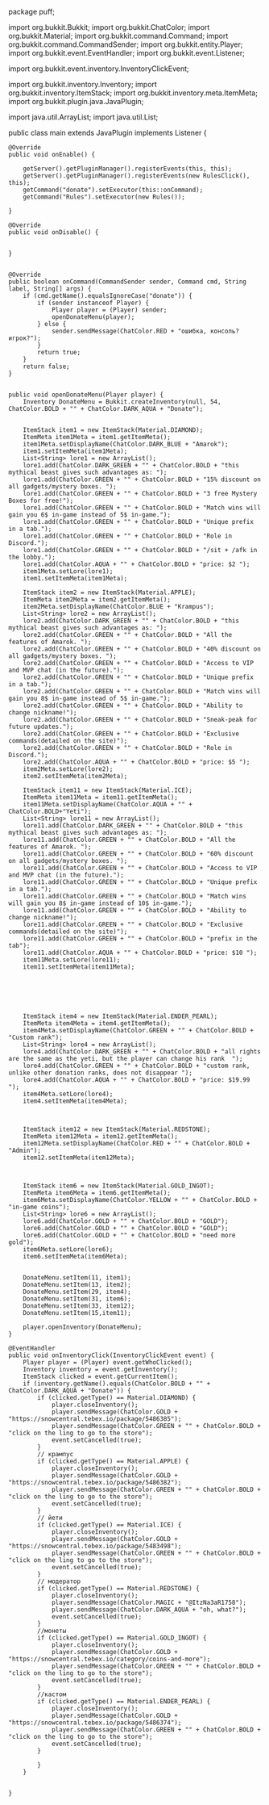 package puff;

import org.bukkit.Bukkit;
import org.bukkit.ChatColor;
import org.bukkit.Material;
import org.bukkit.command.Command;
import org.bukkit.command.CommandSender;
import org.bukkit.entity.Player;
import org.bukkit.event.EventHandler;
import org.bukkit.event.Listener;

import org.bukkit.event.inventory.InventoryClickEvent;

import org.bukkit.inventory.Inventory;
import org.bukkit.inventory.ItemStack;
import org.bukkit.inventory.meta.ItemMeta;
import org.bukkit.plugin.java.JavaPlugin;

import java.util.ArrayList;
import java.util.List;




public class main extends JavaPlugin implements Listener {

    @Override
    public void onEnable() {

        getServer().getPluginManager().registerEvents(this, this);
        getServer().getPluginManager().registerEvents(new RulesClick(), this);
        getCommand("donate").setExecutor(this::onCommand);
        getCommand("Rules").setExecutor(new Rules());

    }

    @Override
    public void onDisable() {


    }


    @Override
    public boolean onCommand(CommandSender sender, Command cmd, String label, String[] args) {
        if (cmd.getName().equalsIgnoreCase("donate")) {
            if (sender instanceof Player) {
                Player player = (Player) sender;
                openDonateMenu(player);
            } else {
                sender.sendMessage(ChatColor.RED + "ошибка, консоль? игрок?");
            }
            return true;
        }
        return false;
    }


    public void openDonateMenu(Player player) {
        Inventory DonateMenu = Bukkit.createInventory(null, 54, ChatColor.BOLD + "" + ChatColor.DARK_AQUA + "Donate");


        ItemStack item1 = new ItemStack(Material.DIAMOND);
        ItemMeta item1Meta = item1.getItemMeta();
        item1Meta.setDisplayName(ChatColor.DARK_BLUE + "Amarok");
        item1.setItemMeta(item1Meta);
        List<String> lore1 = new ArrayList();
        lore1.add(ChatColor.DARK_GREEN + "" + ChatColor.BOLD + "this mythical beast gives such advantages as: ");
        lore1.add(ChatColor.GREEN + "" + ChatColor.BOLD + "15% discount on all gadgets/mystery boxes. ");
        lore1.add(ChatColor.GREEN + "" + ChatColor.BOLD + "3 free Mystery Boxes for free!");
        lore1.add(ChatColor.GREEN + "" + ChatColor.BOLD + "Match wins will gain you 6$ in-game instead of 5$ in-game.");
        lore1.add(ChatColor.GREEN + "" + ChatColor.BOLD + "Unique prefix in a tab.");
        lore1.add(ChatColor.GREEN + "" + ChatColor.BOLD + "Role in Discord.");
        lore1.add(ChatColor.GREEN + "" + ChatColor.BOLD + "/sit + /afk in the lobby.");
        lore1.add(ChatColor.AQUA + "" + ChatColor.BOLD + "price: $2 ");
        item1Meta.setLore(lore1);
        item1.setItemMeta(item1Meta);

        ItemStack item2 = new ItemStack(Material.APPLE);
        ItemMeta item2Meta = item2.getItemMeta();
        item2Meta.setDisplayName(ChatColor.BLUE + "Krampus");
        List<String> lore2 = new ArrayList();
        lore2.add(ChatColor.DARK_GREEN + "" + ChatColor.BOLD + "this mythical beast gives such advantages as: ");
        lore2.add(ChatColor.GREEN + "" + ChatColor.BOLD + "All the features of Amarok. ");
        lore2.add(ChatColor.GREEN + "" + ChatColor.BOLD + "40% discount on all gadgets/mystery boxes. ");
        lore2.add(ChatColor.GREEN + "" + ChatColor.BOLD + "Access to VIP and MVP chat (in the future).");
        lore2.add(ChatColor.GREEN + "" + ChatColor.BOLD + "Unique prefix in a tab.");
        lore2.add(ChatColor.GREEN + "" + ChatColor.BOLD + "Match wins will gain you 8$ in-game instead of 5$ in-game.");
        lore2.add(ChatColor.GREEN + "" + ChatColor.BOLD + "Ability to change nickname!");
        lore2.add(ChatColor.GREEN + "" + ChatColor.BOLD + "Sneak-peak for future updates.");
        lore2.add(ChatColor.GREEN + "" + ChatColor.BOLD + "Exclusive commands(detailed on the site)");
        lore2.add(ChatColor.GREEN + "" + ChatColor.BOLD + "Role in Discord.");
        lore2.add(ChatColor.AQUA + "" + ChatColor.BOLD + "price: $5 ");
        item2Meta.setLore(lore2);
        item2.setItemMeta(item2Meta);

        ItemStack item11 = new ItemStack(Material.ICE);
        ItemMeta item11Meta = item11.getItemMeta();
        item11Meta.setDisplayName(ChatColor.AQUA + "" + ChatColor.BOLD+"Yeti");
        List<String> lore11 = new ArrayList();
        lore11.add(ChatColor.DARK_GREEN + "" + ChatColor.BOLD + "this mythical beast gives such advantages as: ");
        lore11.add(ChatColor.GREEN + "" + ChatColor.BOLD + "All the features of Amarok. ");
        lore11.add(ChatColor.GREEN + "" + ChatColor.BOLD + "60% discount on all gadgets/mystery boxes. ");
        lore11.add(ChatColor.GREEN + "" + ChatColor.BOLD + "Access to VIP and MVP chat (in the future).");
        lore11.add(ChatColor.GREEN + "" + ChatColor.BOLD + "Unique prefix in a tab.");
        lore11.add(ChatColor.GREEN + "" + ChatColor.BOLD + "Match wins will gain you 8$ in-game instead of 10$ in-game.");
        lore11.add(ChatColor.GREEN + "" + ChatColor.BOLD + "Ability to change nickname!");
        lore11.add(ChatColor.GREEN + "" + ChatColor.BOLD + "Exclusive commands(detailed on the site)");
        lore11.add(ChatColor.GREEN + "" + ChatColor.BOLD + "prefix in the tab");
        lore11.add(ChatColor.AQUA + "" + ChatColor.BOLD + "price: $10 ");
        item11Meta.setLore(lore11);
        item11.setItemMeta(item11Meta);






        ItemStack item4 = new ItemStack(Material.ENDER_PEARL);
        ItemMeta item4Meta = item4.getItemMeta();
        item4Meta.setDisplayName(ChatColor.GREEN + "" + ChatColor.BOLD + "Custom rank");
        List<String> lore4 = new ArrayList();
        lore4.add(ChatColor.DARK_GREEN + "" + ChatColor.BOLD + "all rights are the same as the yeti, but the player can change his rank  ");
        lore4.add(ChatColor.GREEN + "" + ChatColor.BOLD + "custom rank, unlike other donation ranks, does not disappear ");
        lore4.add(ChatColor.AQUA + "" + ChatColor.BOLD + "price: $19.99 ");
        item4Meta.setLore(lore4);
        item4.setItemMeta(item4Meta);



        ItemStack item12 = new ItemStack(Material.REDSTONE);
        ItemMeta item12Meta = item12.getItemMeta();
        item12Meta.setDisplayName(ChatColor.RED + "" + ChatColor.BOLD + "Admin");
        item12.setItemMeta(item12Meta);



        ItemStack item6 = new ItemStack(Material.GOLD_INGOT);
        ItemMeta item6Meta = item6.getItemMeta();
        item6Meta.setDisplayName(ChatColor.YELLOW + "" + ChatColor.BOLD + "in-game coins");
        List<String> lore6 = new ArrayList();
        lore6.add(ChatColor.GOLD + "" + ChatColor.BOLD + "GOLD");
        lore6.add(ChatColor.GOLD + "" + ChatColor.BOLD + "GOLD");
        lore6.add(ChatColor.GOLD + "" + ChatColor.BOLD + "need more gold");
        item6Meta.setLore(lore6);
        item6.setItemMeta(item6Meta);


        DonateMenu.setItem(11, item1);
        DonateMenu.setItem(13, item2);
        DonateMenu.setItem(29, item4);
        DonateMenu.setItem(31, item6);
        DonateMenu.setItem(33, item12);
        DonateMenu.setItem(15,item11);

        player.openInventory(DonateMenu);
    }

    @EventHandler
    public void onInventoryClick(InventoryClickEvent event) {
        Player player = (Player) event.getWhoClicked();
        Inventory inventory = event.getInventory();
        ItemStack clicked = event.getCurrentItem();
        if (inventory.getName().equals(ChatColor.BOLD + "" + ChatColor.DARK_AQUA + "Donate")) {
            if (clicked.getType() == Material.DIAMOND) {
                player.closeInventory();
                player.sendMessage(ChatColor.GOLD + "https://snowcentral.tebex.io/package/5486385");
                player.sendMessage(ChatColor.GREEN + "" + ChatColor.BOLD + "click on the ling to go to the store");
                event.setCancelled(true);
            }
            // крампус
            if (clicked.getType() == Material.APPLE) {
                player.closeInventory();
                player.sendMessage(ChatColor.GOLD + "https://snowcentral.tebex.io/package/5486382");
                player.sendMessage(ChatColor.GREEN + "" + ChatColor.BOLD + "click on the ling to go to the store");
                event.setCancelled(true);
            }
            // йети
            if (clicked.getType() == Material.ICE) {
                player.closeInventory();
                player.sendMessage(ChatColor.GOLD + "https://snowcentral.tebex.io/package/5483498");
                player.sendMessage(ChatColor.GREEN + "" + ChatColor.BOLD + "click on the ling to go to the store");
                event.setCancelled(true);
            }
            // модератор
            if (clicked.getType() == Material.REDSTONE) {
                player.closeInventory();
                player.sendMessage(ChatColor.MAGIC + "@ItzNa3aR1758");
                player.sendMessage(ChatColor.DARK_AQUA + "oh, what?");
                event.setCancelled(true);
            }
            //монеты
            if (clicked.getType() == Material.GOLD_INGOT) {
                player.closeInventory();
                player.sendMessage(ChatColor.GOLD + "https://snowcentral.tebex.io/category/coins-and-more");
                player.sendMessage(ChatColor.GREEN + "" + ChatColor.BOLD + "click on the ling to go to the store");
                event.setCancelled(true);
            }
            //кастом
            if (clicked.getType() == Material.ENDER_PEARL) {
                player.closeInventory();
                player.sendMessage(ChatColor.GOLD + "https://snowcentral.tebex.io/package/5486374");
                player.sendMessage(ChatColor.GREEN + "" + ChatColor.BOLD + "click on the ling to go to the store");
                event.setCancelled(true);
            }

            }
        }


    }
